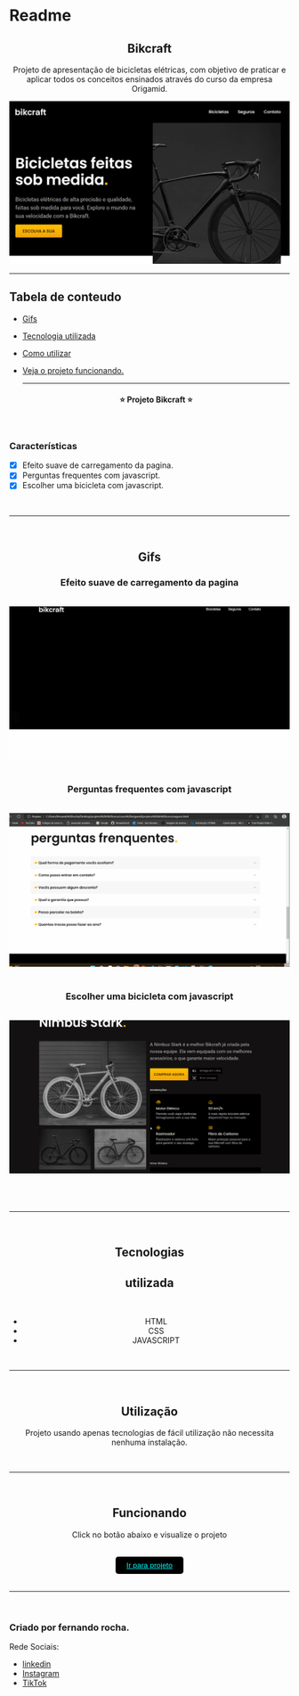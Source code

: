 # Readme

 <h2 align="center">Bikcraft</h2>

<P  align="center">Projeto de apresentação de bicicletas elétricas, com objetivo de praticar e aplicar todos os conceitos ensinados através do curso da empresa Origamid.</P>

<img src="img/Readme/imgs/home.png">

<hr>

## Tabela de conteudo

- [Gifs](#gifs)
- [Tecnologia utilizada](#tecnologias)
- [Como utilizar](#utilização)
- [Veja o projeto funcionando.](#funcionando)

   <hr>

   <h4 align="center">&#11088 Projeto Bikcraft &#11088 </h4>
   </br>

### Características

- [x] Efeito suave de carregamento da pagina.
- [x] Perguntas frequentes com javascript.
- [x] Escolher uma bicicleta com javascript.

 <br>
 <hr>
 <br>

<div align="center">

## Gifs

<h3>Efeito suave de carregamento da pagina</h3> <br>
    <img src="img/Readme/gifs/efeitoSuave.gif"></br></br>
    <h3>Perguntas frequentes com javascript</h3><br>
    <img src="img/Readme/gifs/perguntas.gif"></br></br>
    <h3>Escolher uma bicicleta com javascript</h3><br>
    <img src="img/Readme/gifs/escolher.gif"></br></br>
 </div><br><br>

<hr>
<br>
 <div align="center">
 
 ## Tecnologias 
 
 <h2>utilizada</h2><br>

- HTML<br>
- CSS<br>
- JAVASCRIPT<br>
</div>
<div align="center">
<br>
<hr>
<br>

## Utilização

<p>Projeto usando apenas tecnologias de fácil utilização não necessita nenhuma instalação.</p>
 </div>
 <div align="center">
  <br>
 <hr>
 <br>

## Funcionando

  <p>Click no botão abaixo e visualize o projeto </p>
<br>
  <button  style="padding:8px 20px; border-radius:5px; border:none; background:black;"><a style="color:aqua;" target="_blank" href="https://fernandoroch.github.io/Bikcraft/">Ir para projeto</a>
  </button>
  </div>

  <br>
 <hr>
 <br>

### Criado por fernando rocha.

Rede Sociais:

- <a target="_blank"  href="https://www.linkedin.com/feed/?trk=404_page">linkedin</a>
- <a target="_blank"  href="https://www.instagram.com/_daycode_/">Instagram</a>
- <a target="_blank"  href="https://www.tiktok.com/@_daycode_">TikTok</a>
